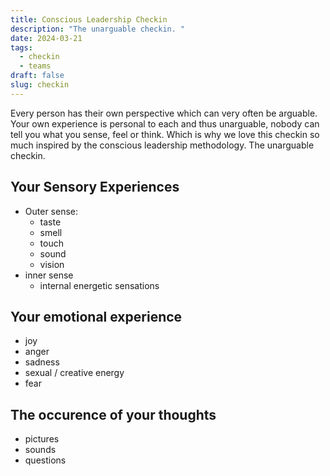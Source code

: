 ```yaml
---
title: Conscious Leadership Checkin
description: "The unarguable checkin. "
date: 2024-03-21
tags:
  - checkin
  - teams
draft: false
slug: checkin
---
```



Every person has their own perspective which can very often be arguable.
Your own experience is personal to each and thus unarguable, nobody can tell you what
you sense, feel or think. Which is why we love this checkin so much inspired by the 
conscious leadership methodology.
The unarguable checkin. 


## Your Sensory Experiences
- Outer sense:
  - taste
  - smell
  - touch
  - sound
  - vision
- inner sense
  - internal energetic sensations

## Your emotional experience
- joy
- anger
- sadness
- sexual / creative energy
- fear


## The occurence of your thoughts
- pictures
- sounds
- questions 
  